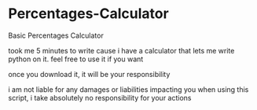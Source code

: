 # Percentages-Calculator
Basic Percentages Calculator

took me 5 minutes to write cause i have a calculator that lets me write python on it. feel free to use it if you want

once you download it, it will be your responsibility

i am not liable for any damages or liabilities impacting you when using this script, i take absolutely no responsibility for your actions
